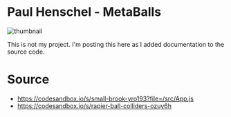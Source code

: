 # Paul Henschel - MetaBalls
![thumbnail](https://user-images.githubusercontent.com/75189508/203070781-87c8a960-6d3e-4434-aae8-543a78e506ee.png)

This is not my project. I'm posting this here as I added documentation to the source code.

# Source
- https://codesandbox.io/s/small-brook-yro193?file=/src/App.js
- https://codesandbox.io/s/rapier-ball-colliders-ozuy6h
